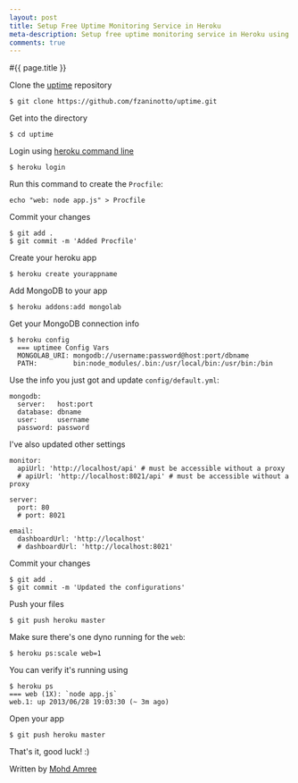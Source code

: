 ```yaml
---
layout: post
title: Setup Free Uptime Monitoring Service in Heroku
meta-description: Setup free uptime monitoring service in Heroku using free open source software
comments: true
---
```


#{{ page.title }}

Clone the [uptime](https://github.com/fzaninotto/uptime.git) repository

    $ git clone https://github.com/fzaninotto/uptime.git

Get into the directory

    $ cd uptime

Login using [heroku command line](https://devcenter.heroku.com/categories/command-line)

    $ heroku login

Run this command to create the `Procfile`:

    echo "web: node app.js" > Procfile

Commit your changes

    $ git add .
    $ git commit -m 'Added Procfile'

Create your heroku app

    $ heroku create yourappname

Add MongoDB to your app

    $ heroku addons:add mongolab

Get your MongoDB connection info

    $ heroku config
      === uptimee Config Vars
      MONGOLAB_URI: mongodb://username:password@host:port/dbname
      PATH:         bin:node_modules/.bin:/usr/local/bin:/usr/bin:/bin

Use the info you just got and update `config/default.yml`:

    mongodb:
      server:   host:port
      database: dbname
      user:     username
      password: password

I've also updated other settings

    monitor:
      apiUrl: 'http://localhost/api' # must be accessible without a proxy
      # apiUrl: 'http://localhost:8021/api' # must be accessible without a proxy

    server:
      port: 80
      # port: 8021

    email:
      dashboardUrl: 'http://localhost'
      # dashboardUrl: 'http://localhost:8021'

Commit your changes

    $ git add .
    $ git commit -m 'Updated the configurations'

Push your files

    $ git push heroku master

Make sure there's one dyno running for the `web`:

    $ heroku ps:scale web=1

You can verify it's running using

    $ heroku ps
    === web (1X): `node app.js`
    web.1: up 2013/06/28 19:03:30 (~ 3m ago)

Open your app

    $ git push heroku master

That's it, good luck! :)

Written by [Mohd Amree](https://plus.google.com/106989524215046675447/?rel=author)

